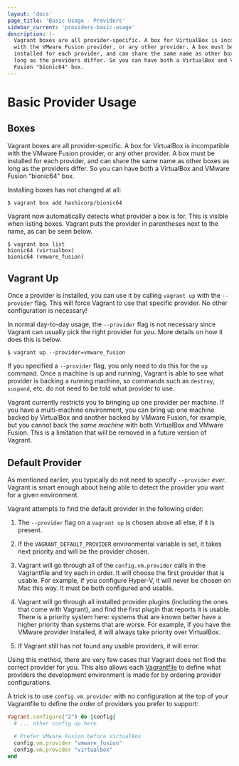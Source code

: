 ```yaml
---
layout: 'docs'
page_title: 'Basic Usage - Providers'
sidebar_current: 'providers-basic-usage'
description: |-
  Vagrant boxes are all provider-specific. A box for VirtualBox is incompatible
  with the VMware Fusion provider, or any other provider. A box must be
  installed for each provider, and can share the same name as other boxes as
  long as the providers differ. So you can have both a VirtualBox and VMware
  Fusion "bionic64" box.
---
```


# Basic Provider Usage

## Boxes

Vagrant boxes are all provider-specific. A box for VirtualBox is incompatible
with the VMware Fusion provider, or any other provider. A box must be installed
for each provider, and can share the same name as other boxes as long
as the providers differ. So you can have both a VirtualBox and VMware Fusion
"bionic64" box.

Installing boxes has not changed at all:

```
$ vagrant box add hashicorp/bionic64
```

Vagrant now automatically detects what provider a box is for. This is
visible when listing boxes. Vagrant puts the provider in parentheses next
to the name, as can be seen below.

```
$ vagrant box list
bionic64 (virtualbox)
bionic64 (vmware_fusion)
```

## Vagrant Up

Once a provider is installed, you can use it by calling `vagrant up`
with the `--provider` flag. This will force Vagrant to use that specific
provider. No other configuration is necessary!

In normal day-to-day usage, the `--provider` flag is not necessary
since Vagrant can usually pick the right provider for you. More details
on how it does this is below.

```
$ vagrant up --provider=vmware_fusion
```

If you specified a `--provider` flag, you only need to do this for the
`up` command. Once a machine is up and running, Vagrant is able to
see what provider is backing a running machine, so commands such as
`destroy`, `suspend`, etc. do not need to be told what provider to use.

<div class="alert alert-info">
  Vagrant currently restricts you to bringing up one provider per machine.
  If you have a multi-machine environment, you can bring up one machine
  backed by VirtualBox and another backed by VMware Fusion, for example, but you
  cannot back the <em>same machine</em> with both VirtualBox and
  VMware Fusion. This is a limitation that will be removed in a future
  version of Vagrant.
</div>

## Default Provider

As mentioned earlier, you typically do not need to specify `--provider`
_ever_. Vagrant is smart enough about being able to detect the provider
you want for a given environment.

Vagrant attempts to find the default provider in the following order:

1. The `--provider` flag on a `vagrant up` is chosen above all else, if
   it is present.

2. If the `VAGRANT_DEFAULT_PROVIDER` environmental variable is set,
   it takes next priority and will be the provider chosen.

3. Vagrant will go through all of the `config.vm.provider` calls in the
   Vagrantfile and try each in order. It will choose the first provider
   that is usable. For example, if you configure Hyper-V, it will never
   be chosen on Mac this way. It must be both configured and usable.

4. Vagrant will go through all installed provider plugins (including the
   ones that come with Vagrant), and find the first plugin that reports
   it is usable. There is a priority system here: systems that are known
   better have a higher priority than systems that are worse. For example,
   if you have the VMware provider installed, it will always take priority
   over VirtualBox.

5. If Vagrant still has not found any usable providers, it will error.

Using this method, there are very few cases that Vagrant does not find the
correct provider for you. This also allows each
[Vagrantfile](/docs/vagrantfile/) to define what providers
the development environment is made for by ordering provider configurations.

A trick is to use `config.vm.provider` with no configuration at the top of
your Vagrantfile to define the order of providers you prefer to support:

```ruby
Vagrant.configure("2") do |config|
  # ... other config up here

  # Prefer VMware Fusion before VirtualBox
  config.vm.provider "vmware_fusion"
  config.vm.provider "virtualbox"
end
```
